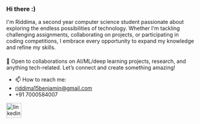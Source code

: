 ### Hi there :)
I'm Riddima, a second year computer science student passionate about exploring the endless possibilities of technology. Whether I'm tackling challenging assignments, collaborating on projects, or participating in coding competitions, I embrace every opportunity to expand my knowledge and refine my skills.
####
📌 Open to collaborations on AI/ML/deep learning projects, research, and anything tech-related. Let’s connect and create something amazing!

- 📫 How to reach me:
- riddima15benjamin@gmail.com 
- +91 7000584007

[<img src='https://cdn.jsdelivr.net/npm/simple-icons@3.0.1/icons/linkedin.svg' alt='linkedin' height='40'>](https://www.linkedin.com/in/riddimabenjamin/)  

